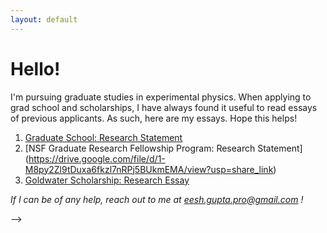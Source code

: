 ```yaml
---
layout: default
---
```

# Hello!
I'm pursuing graduate studies in experimental physics. When applying to grad school and scholarships, I have always found it useful to read essays of previous applicants. As such, here are my essays. Hope this helps!
1. [Graduate School: Research Statement](https://drive.google.com/file/d/1f22Yd3B2gxK9u2igsQyPrEED7bWtANpY/view?usp=share_link)
2. [NSF Graduate Research Fellowship Program: Research Statement] (https://drive.google.com/file/d/1-M8py2Zl9tDuxa6fkzl7nRPj5BUkmEMA/view?usp=share_link)
3. [Goldwater Scholarship: Research Essay](https://drive.google.com/file/d/1hqcmOEezC4grq1mkVUx6H1zHINiGnmX2/view?usp=share_link)

_If I can be of any help, reach out to me at eesh.gupta.pro@gmail.com !_
<!-- I'm an undergraduate physics major at Rutgers University. My research goal is to help develop fault tolerant quantum computers which can outperform modern supercomputers in simulation of many body phenomena. To this end, I am specifically interested in  improving both the design and the control of superconducting quantum systems. My professional profile is linked [here](https://www.linkedin.com/in/eeshgupta/). 

# Table of Contents: 


1. [Summary of my Research Exepriences](./pages/research.html)
2. [Resources for Scholarships/Fellowships](./pages/resources.html)
3. [Class Notes/Projects](./pages/notes.html)

<!-- # Publications

1. A. Galda, E. Gupta, J. Fallas, X. Liu, D. Lykov, Y. Alexeev, I. Safro. Similarity-Based Parameter Transferability in Quantum Approximate Optimization Algorithm. Under review at _IEEE: Transactions on Quantum Engineering_. (2022) -->


 -->
